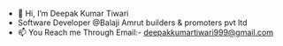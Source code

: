 - 👋 Hi, I’m Deepak Kumar Tiwari
-   Software Developer @Balaji Amrut builders & promoters pvt ltd
- 📫 You Reach me Through Email:- deepakkumartiwari999@gmail.com

<!---
shreedkt/shreedkt is a ✨ special ✨ repository because its `README.md` (this file) appears on your GitHub profile.
You can click the Preview link to take a look at your changes.
--->
